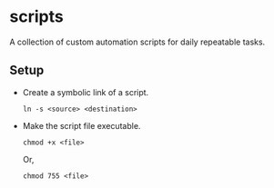 # scripts

A collection of custom automation scripts for daily repeatable tasks.

## Setup

- Create a symbolic link of a script.
  ```
  ln -s <source> <destination> 
  ```
- Make the script file executable.
  ```
  chmod +x <file>
  ```
  Or,
  ```
  chmod 755 <file>
  ```
